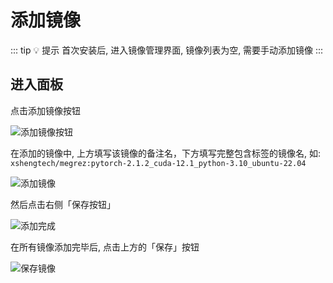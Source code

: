 # 添加镜像

::: tip 💡 提示
首次安装后, 进入镜像管理界面, 镜像列表为空, 需要手动添加镜像
:::

## 进入面板

点击添加镜像按钮

![添加镜像按钮](/guide/maintenance/images/add1.webp)

在添加的镜像中, 上方填写该镜像的备注名，下方填写完整包含标签的镜像名, 如: `xshengtech/megrez:pytorch-2.1.2_cuda-12.1_python-3.10_ubuntu-22.04`

![添加镜像](/guide/maintenance/images/add2.webp)

然后点击右侧「保存按钮」

![添加完成](/guide/maintenance/images/add3.webp)

在所有镜像添加完毕后, 点击上方的「保存」按钮

![保存镜像](/guide/maintenance/images/add4.webp)